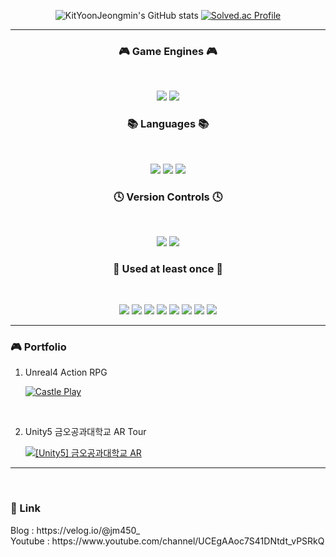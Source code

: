 <div align="center">
    
![KitYoonJeongmin's GitHub stats](https://github-readme-stats.vercel.app/api?username=KitYoonJeongmin&show_icons=true&theme=tokyonight)
[![Solved.ac Profile](http://mazassumnida.wtf/api/v2/generate_badge?boj=wjdals010504)](https://solved.ac/wjdals010504/)
</div>
<hr>
<h3 align="center"><b>🎮 Game Engines 🎮</b></h3>
</br>
<p align="center">
<img src="https://img.shields.io/badge/unrealengine-%23313131.svg?style=for-the-badge&logo=unrealengine&logoColor=white"/>
<img src="https://img.shields.io/badge/unity-%23000000.svg?style=for-the-badge&logo=unity&logoColor=white"/>
</p>

<h3 align="center"><b>📚 Languages 📚</b></h3>
</br>
<p align="center">
<img src="https://img.shields.io/badge/C-A8B9CC.svg?&style=for-the-badge&logo=C&logoColor=white"/>
<img src="https://img.shields.io/badge/c++-%2300599C.svg?style=for-the-badge&logo=c%2B%2B&logoColor=white"/>
<img src="https://img.shields.io/badge/c%23-%23239120.svg?style=for-the-badge&logo=c-sharp&logoColor=white"/>
</p>

<h3 align="center"><b>🕓 Version Controls 🕓</b></h3>
</br>
<p align="center">
<img src="https://img.shields.io/badge/GitHub-181717.svg?&style=for-the-badge&logo=GitHub&logoColor=white"/>
<img src="https://img.shields.io/badge/-PERFORCE%20HELIX-00AEEF?style=for-the-badge&logo=Perforce&logoColor=white"/>
</p>

<h3 align="center"><b>💪 Used at least once 💪</b></h3>
</br>
<p align="center">
<img src="https://img.shields.io/badge/python-3670A0?style=for-the-badge&logo=python&logoColor=ffdd54"/>
<img src="https://img.shields.io/badge/java-%23ED8B00.svg?style=for-the-badge&logo=openjdk&logoColor=white"/>
<img src="https://img.shields.io/badge/javascript-%23323330.svg?style=for-the-badge&logo=javascript&logoColor=%23F7DF1E"/>
<img src="https://img.shields.io/badge/react-%2320232a.svg?style=for-the-badge&logo=react&logoColor=%2361DAFB"/>
<img src="https://img.shields.io/badge/mysql-%2300f.svg?style=for-the-badge&logo=mysql&logoColor=white"/>
<img src="https://img.shields.io/badge/firebase-%23039BE5.svg?style=for-the-badge&logo=firebase"/>
<img src="https://img.shields.io/badge/go-%2300ADD8.svg?style=for-the-badge&logo=go&logoColor=white"/>
<img src="https://img.shields.io/badge/Kotlin-0095D5?style=flat-square&logo=Kotlin&logoColor=white"/>
</p>

<hr>
<h3><b>🎮 Portfolio</b></h3> 

1. Unreal4 Action RPG <br/>

    [![Castle Play](https://img.youtube.com/vi/sOwyPeg4lFo/0.jpg)](https://www.youtube.com/watch?v=sOwyPeg4lFo) <br/>
      
<br/>
 
2. Unity5 금오공과대학교 AR Tour <br/>

    [![[Unity5] 금오공과대학교 AR](https://img.youtube.com/vi/fs6GoU8HAss/0.jpg)](https://www.youtube.com/watch?v=fs6GoU8HAss)



<hr>
<br/>
<h3><b>🔗 Link</b></h3>
Blog : https://velog.io/@jm450_ <br/>
Youtube : https://www.youtube.com/channel/UCEgAAoc7S41DNtdt_vPSRkQ <br/>

<br/>
